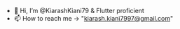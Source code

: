 - 👋 Hi, I’m @KiarashKiani79 & Flutter proficient
- 📫 How to reach me -> "kiarash.kiani7997@gmail.com"

<!---
KiarashKiani79/KiarashKiani79 is a ✨ special ✨ repository because its `README.md` (this file) appears on your GitHub profile.
You can click the Preview link to take a look at your changes.
--->

